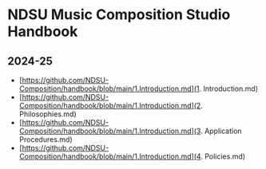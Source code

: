 # NDSU Music Composition Studio Handbook
## 2024-25

- [https://github.com/NDSU-Composition/handbook/blob/main/1.Introduction.md](1. Introduction.md)
- [https://github.com/NDSU-Composition/handbook/blob/main/1.Introduction.md](2. Philosophies.md)
- [https://github.com/NDSU-Composition/handbook/blob/main/1.Introduction.md](3. Application Procedures.md)
- [https://github.com/NDSU-Composition/handbook/blob/main/1.Introduction.md](4. Policies.md)
